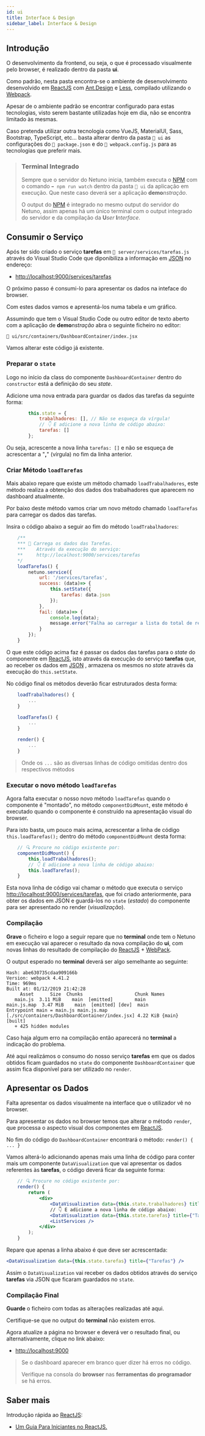 ```yaml
---
id: ui
title: Interface & Design
sidebar_label: Interface & Design
---
```


## Introdução

O desenvolvimento da frontend, ou seja, o que é processado visualmente pelo browser, é realizado dentro da pasta **ui**.

Como padrão, nesta pasta encontra-se o ambiente de desenvolvimento desenvolvido em <a href="https://reactjs.org/" target="_blank">ReactJS</a> com <a href="https://ant.design/" target="_blank">Ant.Design</a> e <a href="http://lesscss.org/" target="_blank">Less</a>, compilado utilizando o <a href="https://webpack.js.org/" target="_blank">Webpack</a>.

Apesar de o ambiente padrão se encontrar configurado para estas tecnologias, visto serem bastante utilizadas hoje em dia, não se encontra limitado às mesmas.

Caso pretenda utilizar outra tecnologia como VueJS, MaterialUI, Sass, Bootstrap, TypeScript, etc... basta alterar dentro da pasta `📂 ui` as configurações do `📂 package.json` e do `📂 webpack.config.js` para as tecnologias que preferir mais.

> ### Terminal Integrado
>
> Sempre que o servidor do Netuno inicia, também executa o <a href="https://www.npmjs.com/" target="_blank">NPM</a> com o comando `➡️ npm run watch` dentro da pasta `📂 ui` da aplicação em execução. Que neste caso deverá ser a aplicação **demo**_nstração_.
>
> O output do <a href="https://www.npmjs.com/" target="_blank">NPM</a> é integrado no mesmo output do servidor do Netuno, assim apenas há um único terminal com o output integrado do servidor e da compilação da **U**_ser_ **I**_nterface_.

## Consumir o Serviço

Após ter sido criado o serviço **tarefas** em `📂 server/services/tarefas.js` através do Visual Studio Code que diponibiliza a informação em <a href="https://pt.wikipedia.org/wiki/JSON" target="_blank">JSON</a> no endereço:

* <a href="http://localhost:9000/services/tarefas" target="_blank">http://localhost:9000/services/tarefas</a>

O próximo passo é consumi-lo para apresentar os dados na inteface do browser.

Com estes dados vamos e apresentá-los numa tabela e um gráfico.

Assumindo que tem o Visual Studio Code ou outro editor de texto aberto com a aplicação de **demo**_nstração_ abra o seguinte ficheiro no editor:

`📂 ui/src/containers/DashboardContainer/index.jsx`

Vamos alterar este código já existente.

### Preparar o `state`

Logo no início da class do componente `DashboardContainer` dentro do `constructor` está a definição do seu _state_.

Adicione uma nova entrada para guardar os dados das tarefas da seguinte forma:

```jsx
        this.state = {
            trabalhadores: [], // Não se esqueça da vírgula!
            // 👇 E adicione a nova linha de código abaixo:
            tarefas: []
        };
```

Ou seja, acrescente a nova linha `tarefas: []` e não se esqueça de acrescentar a "**,**" (vírgula) no fim da linha anterior.

### Criar Método `loadTarefas`

Mais abaixo repare que existe um método chamado `loadTrabalhadores`, este método realiza a obtenção dos dados dos trabalhadores que aparecem no dashboard atualmente.

Por baixo deste método vamos criar um novo método chamado `loadTarefas` para carregar os dados das tarefas.

Insira o código abaixo a seguir ao fim do método `loadTrabalhadores`:

```jsx
    /**
    *** 🚀 Carrega os dados das Tarefas.
    ***    Através da execução do serviço:
    **     http://localhost:9000/services/tarefas
    */
    loadTarefas() {
        netuno.service({
            url: '/services/tarefas',
            success: (data)=> {
                this.setState({
                    tarefas: data.json
                });
            },
            fail: (data)=> {
                console.log(data);
                message.error("Falha ao carregar a lista do total de registos das tarefas.")
            }
        });
    }
```

O que este código acima faz é passar os dados das tarefas para o _state_ do componente em <a href="https://reactjs.org/" target="_blank">ReactJS</a>, isto através da execução do serviço **tarefas** que, ao receber os dados em <a href="https://pt.wikipedia.org/wiki/JSON" target="_blank">JSON</a> , armazena os mesmos no _state_ através da execução do `this.setState`.

No código final os métodos deverão ficar estruturados desta forma:

```jsx
    loadTrabalhadores() {
        ...
    }

    loadTarefas() {
        ...
    }

    render() {
        ...
    }
```

> Onde os `...` são as diversas linhas de código omitidas dentro dos respectivos métodos

### Executar o novo método `loadTarefas`

Agora falta executar o nosso novo método `loadTarefas` quando o componente é "montado", no método `componentDidMount`, este método é executado quando o componente é construído na apresentação visual do browser.

Para isto basta, um pouco mais acima, acrescentar a linha de código `this.loadTarefas();` dentro do método `componentDidMount` desta forma:

```jsx
    // 🔍 Procure no código existente por:
    componentDidMount() {
        this.loadTrabalhadores();
        // 👇 E adicione a nova linha de código abaixo:
        this.loadTarefas();
    }
```

Esta nova linha de código vai chamar o método que executa o serviço <a href="http://localhost:9000/services/tarefas" target="_blank">http://localhost:9000/services/tarefas</a>, que foi criado anteriormente, para obter os dados em JSON e guardá-los no `state` (_estado_) do componente para ser apresentado no render (_visualização_).

### Compilação

**Grave** o ficheiro e logo a seguir repare que no **terminal** onde tem o Netuno em execução vai aparecer o resultado da nova compilação do **ui**, com novas linhas do resultado de compilação do <a href="https://reactjs.org/" target="_blank">ReactJS</a> + <a href="https://webpack.js.org/" target="_blank">WebPack</a>.

O output esperado no **terminal** deverá ser algo semelhante ao seguinte:

```
Hash: abe630735cdaa909166b
Version: webpack 4.41.2
Time: 969ms
Built at: 01/12/2019 21:42:28
     Asset      Size  Chunks                   Chunk Names
   main.js  3.11 MiB    main  [emitted]        main
main.js.map  3.47 MiB    main  [emitted] [dev]  main
Entrypoint main = main.js main.js.map
[./src/containers/DashboardContainer/index.jsx] 4.22 KiB {main} [built]
   + 425 hidden modules
```

Caso haja algum erro na compilação então aparecerá no **terminal** a indicação do problema.

Até aqui realizámos o consumo do nosso serviço **tarefas** em que os dados obtidos ficam guardados no `state` do componente `DashboardContainer` que assim fica disponível para ser utilizado no `render`.

## Apresentar os Dados

Falta apresentar os dados visualmente na interface que o utilizador vê no browser.

Para apresentar os dados no browser temos que alterar o método `render`, que processa o aspecto visual dos componentes em <a href="https://reactjs.org/" target="_blank">ReactJS</a>.

No fim do código do `DashboardContainer` encontrará o método: `render() { ... }`

Vamos alterá-lo adicionando apenas mais uma linha de código para conter mais um componente `DataVisualization` que vai apresentar os dados referentes às **tarefas**, o código deverá ficar da seguinte forma:

```jsx
    // 🔍 Procure no código existente por:
    render() {
        return (
            <div>
                <DataVisualization data={this.state.trabalhadores} title={"Trabalhadores"} />
                // 👇 E adicione a nova linha de código abaixo:
                <DataVisualization data={this.state.tarefas} title={"Tarefas"} />
                <ListServices />
            </div>
        );
    }
```

Repare que apenas a linha abaixo é que deve ser acrescentada:

```jsx
<DataVisualization data={this.state.tarefas} title={"Tarefas"} />
```

Assim o `DataVisualization` vai receber os dados obtidos através do serviço **tarefas** via JSON que ficaram guardados no `state`.

### Compilação Final

**Guarde** o ficheiro com todas as alterações realizadas até aqui.

Certifique-se que no output do **terminal** não existem erros.

Agora atualize a página no browser e deverá ver o resultado final, ou alternativamente, clique no link abaixo:

* <a href="http://localhost:9000" target="_blank">http://localhost:9000</a>

> Se o dashboard aparecer em branco quer dizer há erros no código.
>
> Verifique na consola do **browser** nas **ferramentas do programador** se há erros.

## Saber mais

Introdução rápida ao <a href="https://reactjs.org/" target="_blank">ReactJS</a>:

* <a href="https://medium.com/rocketseat/um-guia-para-iniciantes-no-react-js-80e1ac357649" target="_blank">Um Guia Para Iniciantes no ReactJS.
